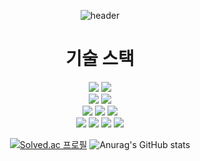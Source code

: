 <div align="center">
  
![header](https://capsule-render.vercel.app/api?type=waving&height=200&text=PORTFOLIO&fontAlign=70&fontAlignY=40&color=gradient)
<div>

<body>
<h1>기술 스택</h1>
<!-- Java -->
<img src="https://img.shields.io/badge/JAVA-007396?style=for-the-badge&logo=java&logoColor=white">
<!-- spring -->
<img src="https://img.shields.io/badge/spring-6DB33F?style=for-the-badge&logo=spring&logoColor=white"/>
<br/>
<!-- python -->
<img src="https://img.shields.io/badge/python-3776AB?style=for-the-badge&logo=python&logoColor=white">
<!-- fastapi -->
<img src="https://img.shields.io/badge/fastapi-009688?style=for-the-badge&logo=fastapi&logoColor=white">
<br/>
<!-- javascript -->
<img src="https://img.shields.io/badge/javascript-F7DF1E?style=for-the-badge&logo=javascript&logoColor=white">
<!-- vuedotjs -->
<img src="https://img.shields.io/badge/vue.js-4FC08D?style=for-the-badge&logo=vuedotjs&logoColor=white">
<!-- vuetify -->
<img src="https://img.shields.io/badge/vuetify-1867C0?style=for-the-badge&logo=vuetify&logoColor=white">
<br/>
<!-- MysQL -->
<img src="https://img.shields.io/badge/MySQL-4479A1?style=for-the-badge&logo=MySQL&logoColor=white">
<!-- Oracle -->
<img src="https://img.shields.io/badge/Oracle-F80000?style=for-the-badge&logo=Oracle&logoColor=white">
<!-- github -->
<img src="https://img.shields.io/badge/github-181717?style=for-the-badge&logo=github&logoColor=white">
<!-- aws -->
<img src="https://img.shields.io/badge/aws-232F3E?style=for-the-badge&logo=aws&logoColor=white">

[![Solved.ac 프로필](http://mazassumnida.wtf/api/generate_badge?boj=rappire)](https://solved.ac/rappire)
![Anurag's GitHub stats](https://github-readme-stats.vercel.app/api?username=rappire&show_icons=true&theme=radical)
<body>

  
